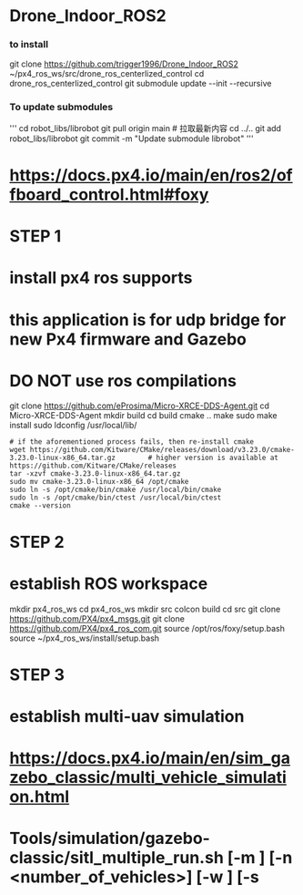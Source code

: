 # Drone_Indoor_ROS2

### to install
git clone https://github.com/trigger1996/Drone_Indoor_ROS2 ~/px4_ros_ws/src/drone_ros_centerlized_control
cd drone_ros_centerlized_control
git submodule update --init --recursive


### To update submodules
'''
cd robot_libs/librobot
git pull origin main  # 拉取最新内容
cd ../..
git add robot_libs/librobot
git commit -m "Update submodule librobot"
'''

### 
#
# https://docs.px4.io/main/en/ros2/offboard_control.html#foxy

#
# STEP 1 
# install px4 ros supports
# 	this application is for udp bridge for new Px4 firmware and Gazebo
#	DO NOT use ros compilations
git clone https://github.com/eProsima/Micro-XRCE-DDS-Agent.git
cd Micro-XRCE-DDS-Agent
mkdir build
cd build
cmake ..
make
sudo make install
sudo ldconfig /usr/local/lib/

	# if the aforementioned process fails, then re-install cmake
	wget https://github.com/Kitware/CMake/releases/download/v3.23.0/cmake-3.23.0-linux-x86_64.tar.gz		# higher version is available at https://github.com/Kitware/CMake/releases
	tar -xzvf cmake-3.23.0-linux-x86_64.tar.gz
	sudo mv cmake-3.23.0-linux-x86_64 /opt/cmake
	sudo ln -s /opt/cmake/bin/cmake /usr/local/bin/cmake
	sudo ln -s /opt/cmake/bin/ctest /usr/local/bin/ctest
	cmake --version

#
# STEP 2 
# establish ROS workspace
mkdir px4_ros_ws
cd px4_ros_ws
mkdir src
colcon build
cd src
git clone https://github.com/PX4/px4_msgs.git
git clone https://github.com/PX4/px4_ros_com.git
source /opt/ros/foxy/setup.bash
source ~/px4_ros_ws/install/setup.bash

#
# STEP 3 
# establish multi-uav simulation
# https://docs.px4.io/main/en/sim_gazebo_classic/multi_vehicle_simulation.html
# Tools/simulation/gazebo-classic/sitl_multiple_run.sh [-m <model>] [-n <number_of_vehicles>] [-w <world>] [-s <script>] [-t <target>] [-l <label>]
# e.g.
# ./Tools/simulation/gazebo-classic/sitl_multiple_run.sh -m iris -n 4
#
# Terminal 1
source ~/src/PX4-Autopilot/Tools/simulation/gazebo-classic/sitl_multiple_run.sh -s "iris:3"
#
# Terminal 2
MicroXRCEAgent udp4 -p 8888
#
# Terminal 3

